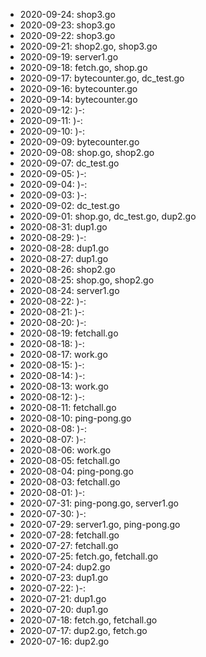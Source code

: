 * 2020-09-24: shop3.go
* 2020-09-23: shop3.go
* 2020-09-22: shop3.go
* 2020-09-21: shop2.go, shop3.go
* 2020-09-19: server1.go
* 2020-09-18: fetch.go, shop.go
* 2020-09-17: bytecounter.go, dc_test.go
* 2020-09-16: bytecounter.go
* 2020-09-14: bytecounter.go
* 2020-09-12: )-:
* 2020-09-11: )-:
* 2020-09-10: )-:
* 2020-09-09: bytecounter.go
* 2020-09-08: shop.go, shop2.go
* 2020-09-07: dc_test.go
* 2020-09-05: )-:
* 2020-09-04: )-:
* 2020-09-03: )-:
* 2020-09-02: dc_test.go
* 2020-09-01: shop.go, dc_test.go, dup2.go
* 2020-08-31: dup1.go
* 2020-08-29: )-:
* 2020-08-28: dup1.go
* 2020-08-27: dup1.go
* 2020-08-26: shop2.go
* 2020-08-25: shop.go, shop2.go
* 2020-08-24: server1.go
* 2020-08-22: )-:
* 2020-08-21: )-:
* 2020-08-20: )-:
* 2020-08-19: fetchall.go
* 2020-08-18: )-:
* 2020-08-17: work.go
* 2020-08-15: )-:
* 2020-08-14: )-:
* 2020-08-13: work.go
* 2020-08-12: )-:
* 2020-08-11: fetchall.go
* 2020-08-10: ping-pong.go
* 2020-08-08: )-:
* 2020-08-07: )-:
* 2020-08-06: work.go
* 2020-08-05: fetchall.go
* 2020-08-04: ping-pong.go
* 2020-08-03: fetchall.go
* 2020-08-01: )-:
* 2020-07-31: ping-pong.go, server1.go
* 2020-07-30: )-:
* 2020-07-29: server1.go, ping-pong.go
* 2020-07-28: fetchall.go
* 2020-07-27: fetchall.go
* 2020-07-25: fetch.go, fetchall.go
* 2020-07-24: dup2.go
* 2020-07-23: dup1.go
* 2020-07-22: )-:
* 2020-07-21: dup1.go
* 2020-07-20: dup1.go
* 2020-07-18: fetch.go, fetchall.go
* 2020-07-17: dup2.go, fetch.go
* 2020-07-16: dup2.go
